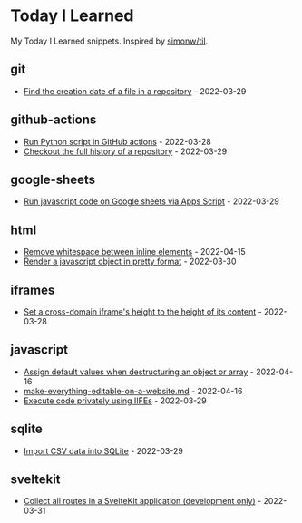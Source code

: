 # Today I Learned

My Today I Learned snippets. Inspired by [simonw/til](https://github.com/simonw/til).

<!-- entries: start -->

## git

- [Find the creation date of a file in a repository](git/get-date-of-first-commit.md) - 2022-03-29

## github-actions

- [Run Python script in GitHub actions](github-actions/run-python-script.md) - 2022-03-28
- [Checkout the full history of a repository](github-actions/checkout-full-history-of-repo.md) - 2022-03-29

## google-sheets

- [Run javascript code on Google sheets via Apps Script](google-sheets/run-js-via-app-scripts.md) - 2022-03-29

## html

- [Remove whitespace between inline elements](html/remove-whitespace-between-inline-elements.md) - 2022-04-15
- [Render a javascript object in pretty format](html/render-js-object-in-pretty-format.md) - 2022-03-30

## iframes

- [Set a cross-domain iframe's height to the height of its content](iframes/set-iframe-height-to-the-height-of-its-content.md) - 2022-03-28

## javascript

- [Assign default values when destructuring an object or array](javascript/assign-default-values-when-destructuring-an-object-or-array.md) - 2022-04-16
- [make-everything-editable-on-a-website.md](javascript/make-everything-editable-on-a-website.md) - 2022-04-16
- [Execute code privately using IIFEs](javascript/execute-code-privately-using-iifes.md) - 2022-03-29

## sqlite

- [Import CSV data into SQLite](sqlite/import-csv-data-into-sqlite.md) - 2022-03-29

## sveltekit

- [Collect all routes in a SvelteKit application (development only)](sveltekit/collect-all-routes.md) - 2022-03-31

